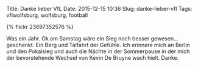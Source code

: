 Title: Danke lieber VfL
Date: 2015-12-15 10:36
Slug: danke-lieber-vfl
Tags: vflwolfsburg, wolfsburg, football

{% flickr 23697352576 %}

Was ein Jahr. Ok am Samstag wäre ein Sieg noch besser gewesen... geschenkt. Ein Berg und Talfahrt der Gefühle. Ich erinnere mich an Berlin und den Pokalsieg und auch die Nächte in der Sommerpause in der mich der bevorstehende Wechsel von Kevin De Bruyne wach hielt. Danke.
